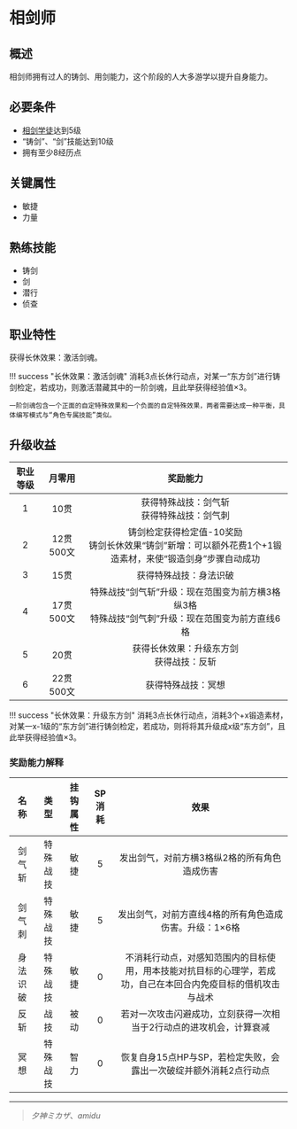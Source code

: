 # 相剑师

## 概述

相剑师拥有过人的铸剑、用剑能力，这个阶段的人大多游学以提升自身能力。

## 必要条件

* <a href="../XiangJian_Apprentice" target="_blank">相剑学徒</a>达到5级
* “铸剑”、“剑”技能达到10级
* 拥有至少8经历点

## 关键属性

* 敏捷
* 力量

## 熟练技能

* 铸剑
* 剑
* 潜行
* 侦查

## 职业特性

获得长休效果：激活剑魂。

!!! success "长休效果：激活剑魂"
    消耗3点长休行动点，对某一“东方剑”进行铸剑检定，若成功，则激活潜藏其中的一阶剑魂，且此举获得经验值×3。

    一阶剑魂包含一个正面的自定特殊效果和一个负面的自定特殊效果，两者需要达成一种平衡，具体编写模式与“角色专属技能”类似。

## 升级收益

职业等级|月零用|奖励能力
:--:|:--:|:--:
1|10贯|获得特殊战技：剑气斩<br>获得特殊战技：剑气刺
2|12贯500文|铸剑检定获得检定值-10奖励<br>铸剑长休效果“铸剑”新增：可以额外花费1个+1锻造素材，来使“锻造剑身”步骤自动成功
3|15贯|获得特殊战技：身法识破
4|17贯500文|特殊战技“剑气斩”升级：现在范围变为前方横3格纵3格<br>特殊战技“剑气刺”升级：现在范围变为前方直线6格
5|20贯|获得长休效果：升级东方剑<br>获得战技：反斩
6|22贯500文|获得特殊战技：冥想

!!! success "长休效果：升级东方剑"
    消耗3点长休行动点，消耗3个+x锻造素材，对某一x-1级的“东方剑”进行铸剑检定，若成功，则将将其升级成x级“东方剑”，且此举获得经验值×3。

### 奖励能力解释

名称|类型|挂钩属性|SP消耗|效果
:--:|:--:|:--:|:--:|:--:
剑气斩|特殊战技|敏捷|5|发出剑气，对前方横3格纵2格的所有角色造成伤害
剑气刺|特殊战技|敏捷|5|发出剑气，对前方直线4格的所有角色造成伤害。升级：1×6格
身法识破|特殊战技|敏捷|0|不消耗行动点，对感知范围内的目标使用，用本技能对抗目标的心理学，若成功，自己在本回合内免疫目标的借机攻击与战术
反斩|战技|被动|0|若对一次攻击闪避成功，立刻获得一次相当于2行动点的进攻机会，计算衰减
冥想|特殊战技|智力|0|恢复自身15点HP与SP，若检定失败，会露出一次破绽并额外消耗2点行动点

---

> *夕神ミカザ*、*amidu*